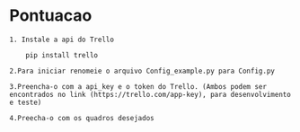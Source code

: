 # Pontuacao



	1. Instale a api do Trello
	
		pip install trello

	2.Para iniciar renomeie o arquivo Config_example.py para Config.py

	3.Preencha-o com a api_key e o token do Trello. (Ambos podem ser encontrados no link (https://trello.com/app-key), para desenvolvimento e teste)

	4.Preecha-o com os quadros desejados